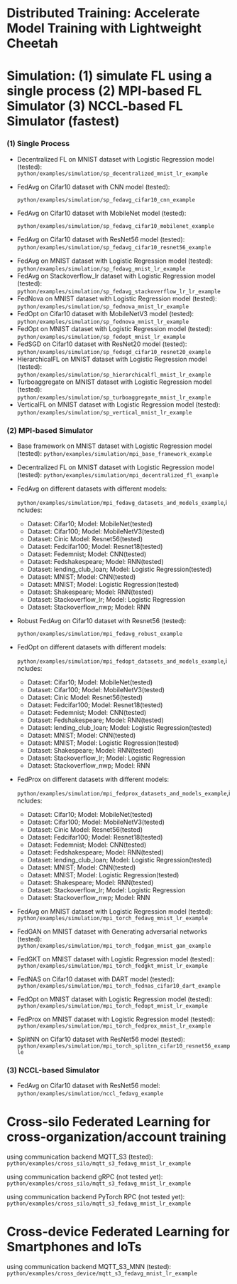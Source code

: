 # Distributed Training: Accelerate Model Training with Lightweight Cheetah


# Simulation: (1) simulate FL using a single process (2) MPI-based FL Simulator (3) NCCL-based FL Simulator (fastest)

### (1) Single Process
- Decentralized FL on MNIST dataset with Logistic Regression model (tested): `python/examples/simulation/sp_decentralized_mnist_lr_example`

- FedAvg on Cifar10 dataset with CNN model (tested): 

  `python/examples/simulation/sp_fedavg_cifar10_cnn_example`
  
- FedAvg on Cifar10 dataset with MobileNet model (tested): 

  `python/examples/simulation/sp_fedavg_cifar10_mobilenet_example`

* FedAvg on Cifar10 dataset with ResNet56 model (tested): `python/examples/simulation/sp_fedavg_cifar10_resnet56_example`

- FedAvg on MNIST dataset with Logistic Regression model (tested): `python/examples/simulation/sp_fedavg_mnist_lr_example`
- FedAvg on Stackoverflow_lr dataset with Logistic Regression model (tested): `python/examples/simulation/sp_fedavg_stackoverflow_lr_lr_example`
- FedNova on MNIST dataset with Logistic Regression model (tested): `python/examples/simulation/sp_fednova_mnist_lr_example`
- FedOpt on Cifar10 dataset with  MobileNetV3 model (tested): `python/examples/simulation/sp_fednova_mnist_lr_example`
- FedOpt on MNIST dataset with Logistic Regression model (tested): `python/examples/simulation/sp_fedopt_mnist_lr_example`
- FedSGD on Cifar10 dataset with ResNet20 model (tested): `python/examples/simulation/sp_fedsgd_cifar10_resnet20_example`
- HierarchicalFL on MNIST dataset with Logistic Regression model (tested): `python/examples/simulation/sp_hierarchicalfl_mnist_lr_example`
- Turboaggregate on MNIST dataset with Logistic Regression model (tested): `python/examples/simulation/sp_turboaggregate_mnist_lr_example`
- VerticalFL  on MNIST dataset with Logistic Regression model (tested):  `python/examples/simulation/sp_vertical_mnist_lr_example`

### (2) MPI-based Simulator

- Base framework on MNIST dataset with Logistic Regression model (tested): `python/examples/simulation/mpi_base_framework_example`
- Decentralized FL on MNIST dataset with Logistic Regression model (tested): `python/examples/simulation/mpi_decentralized_fl_example`

- FedAvg on different datasets with different models:

  `python/examples/simulation/mpi_fedavg_datasets_and_models_example`,includes:

  - Dataset: Cifar10; Model: MobileNet(tested)
  - Dataset: Cifar100; Model: MobileNetV3(tested)
  - Dataset: Cinic Model: Resnet56(tested)
  - Dataset: Fedcifar100; Model: Resnet18(tested)
  - Dataset: Fedemnist; Model: CNN(tested)
  - Dataset: Fedshakespeare; Model: RNN(tested)
  - Dataset: lending_club_loan; Model: Logistic Regression(tested)
  - Dataset: MNIST; Model: CNN(tested)
  - Dataset: MNIST; Model: Logistic Regression(tested)
  - Dataset: Shakespeare; Model: RNN(tested)
  - Dataset: Stackoverflow_lr; Model: Logistic Regression
  - Dataset: Stackoverflow_nwp; Model: RNN

- Robust FedAvg on Cifar10 dataset with Resnet56 (tested):

  `python/examples/simulation/mpi_fedavg_robust_example`

- FedOpt on different datasets with different models:

  `python/examples/simulation/mpi_fedopt_datasets_and_models_example`,includes:

  - Dataset: Cifar10; Model: MobileNet(tested)
  - Dataset: Cifar100; Model: MobileNetV3(tested)
  - Dataset: Cinic Model: Resnet56(tested)
  - Dataset: Fedcifar100; Model: Resnet18(tested)
  - Dataset: Fedemnist; Model: CNN(tested)
  - Dataset: Fedshakespeare; Model: RNN(tested)
  - Dataset: lending_club_loan; Model: Logistic Regression(tested)
  - Dataset: MNIST; Model: CNN(tested)
  - Dataset: MNIST; Model: Logistic Regression(tested)
  - Dataset: Shakespeare; Model: RNN(tested)
  - Dataset: Stackoverflow_lr; Model: Logistic Regression
  - Dataset: Stackoverflow_nwp; Model: RNN

- FedProx on different datasets with different models:

  `python/examples/simulation/mpi_fedprox_datasets_and_models_example`,includes:

  - Dataset: Cifar10; Model: MobileNet(tested)
  - Dataset: Cifar100; Model: MobileNetV3(tested)
  - Dataset: Cinic Model: Resnet56(tested)
  - Dataset: Fedcifar100; Model: Resnet18(tested)
  - Dataset: Fedemnist; Model: CNN(tested)
  - Dataset: Fedshakespeare; Model: RNN(tested)
  - Dataset: lending_club_loan; Model: Logistic Regression(tested)
  - Dataset: MNIST; Model: CNN(tested)
  - Dataset: MNIST; Model: Logistic Regression(tested)
  - Dataset: Shakespeare; Model: RNN(tested)
  - Dataset: Stackoverflow_lr; Model: Logistic Regression
  - Dataset: Stackoverflow_nwp; Model: RNN

- FedAvg on MNIST dataset with Logistic Regression model (tested): `python/examples/simulation/mpi_torch_fedavg_mnist_lr_example`

- FedGAN on MNIST dataset with Generating adversarial networks (tested): `python/examples/simulation/mpi_torch_fedgan_mnist_gan_example`

- FedGKT on MNIST dataset with Logistic Regression model (tested): `python/examples/simulation/mpi_torch_fedgkt_mnist_lr_example`

- FedNAS on Cifar10 dataset with DART model (tested): `python/examples/simulation/mpi_torch_fednas_cifar10_dart_example`

- FedOpt on MNIST dataset with Logistic Regression model (tested): `python/examples/simulation/mpi_torch_fedopt_mnist_lr_example`

- FedProx on MNIST dataset with Logistic Regression model (tested): `python/examples/simulation/mpi_torch_fedprox_mnist_lr_example`

- SplitNN on Cifar10 dataset with ResNet56 model (tested): `python/examples/simulation/mpi_torch_splitnn_cifar10_resnet56_example`

### (3) NCCL-based Simulator

* FedAvg on Cifar10 dataset with ResNet56 model: `python/examples/simulation/nccl_fedavg_example`

# Cross-silo Federated Learning for cross-organization/account training

using communication backend MQTT_S3 (tested): `python/examples/cross_silo/mqtt_s3_fedavg_mnist_lr_example`

using communication backend gRPC (not tested yet): `python/examples/cross_silo/mqtt_s3_fedavg_mnist_lr_example`

using communication backend PyTorch RPC (not tested yet): `python/examples/cross_silo/mqtt_s3_fedavg_mnist_lr_example`


# Cross-device Federated Learning for Smartphones and IoTs

using communication backend MQTT_S3_MNN (tested): `python/examples/cross_device/mqtt_s3_fedavg_mnist_lr_example`
